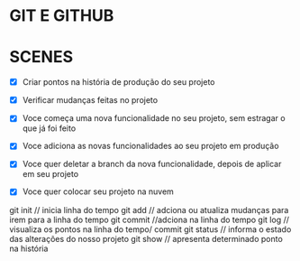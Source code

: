 # GIT E GITHUB 

# SCENES

- [x] Criar pontos na história de produção do seu projeto
- [x] Verificar mudanças feitas no projeto 

- [x] Voce começa uma nova funcionalidade no seu projeto, sem estragar o que já foi feito
- [x] Voce adiciona as novas funcionalidades ao seu projeto em produção
- [x] Voce quer deletar a branch da nova funcionalidade, depois de aplicar em seu projeto 
- [x] Voce quer colocar seu projeto na nuvem

git init // inicia linha do tempo
git add // adciona ou atualiza mudanças para irem para a linha do tempo
git commit //adciona na linha do tempo
git log // visualiza os pontos na linha do tempo/ commit
git status // informa o estado das alterações do nosso projeto
git show // apresenta determinado ponto na história

